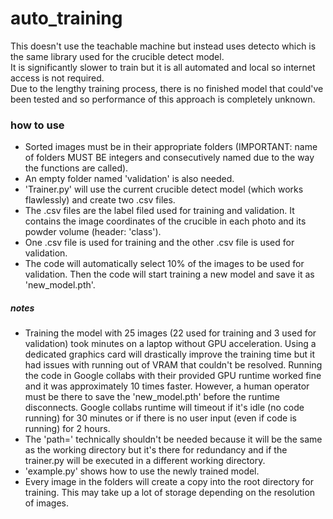 # auto_training

This doesn't use the teachable machine but instead uses detecto which is the same library used for the crucible detect model. <br />
It is significantly slower to train but it is all automated and local so internet access is not required. <br />
Due to the lengthy training process, there is no finished model that could've been tested and so performance of this approach is completely unknown. <br />

### how to use 
* Sorted images must be in their appropriate folders (IMPORTANT: name of folders MUST BE integers and consecutively named due to the way the functions are called). <br />
* An empty folder named 'validation' is also needed. 
* 'Trainer.py' will use the current crucible detect model (which works flawlessly) and create two .csv files. 
* The .csv files are the label filed used for training and validation. It contains the image coordinates of the crucible in each photo and its powder volume (header: 'class'). 
* One .csv file is used for training and the other .csv file is used for validation. 
* The code will automatically select 10% of the images to be used for validation. Then the code will start training a new model and save it as 'new_model.pth'. 

##### notes
* Training the model with 25 images (22 used for training and 3 used for validation) took  minutes on a laptop without GPU acceleration. Using a dedicated graphics card will 
drastically improve the training time but it had issues with running out of VRAM that couldn't be resolved. Running the code in Google collabs with their provided GPU runtime 
worked fine and it was approximately 10 times faster. However, a human operator must be there to save the 'new_model.pth' before the runtime disconnects. Google collabs runtime will timeout 
if it's idle (no code running) for 30 minutes or if there is no user input (even if code is running) for 2 hours. <br />
* The 'path=' technically shouldn't be needed because it will be the same as the working directory but it's there for redundancy and if the trainer.py will be executed in a different
working directory.  <br />
* 'example.py' shows how to use the newly trained model. 
* Every image in the folders will create a copy into the root directory for training. This may take up a lot of storage depending on the resolution of images. 
